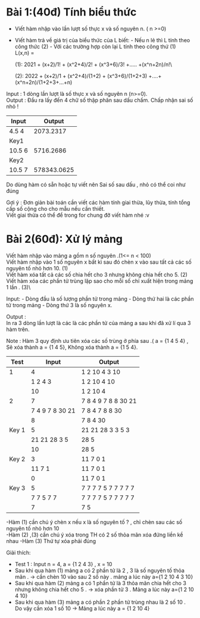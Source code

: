 # Bài 1:(40đ) Tính biểu thức

- Viết hàm nhập vào lần lượt số thực x và số nguyên n. ( n >=0)
- Viết hàm trả về giá trị của biểu thức của L biết: - Nếu n lẻ thì L tính theo công thức (2) - Với các trường hợp còn lại L tính theo công thứ (1)\
  L(x,n) =

  (1): 2021 + (x+2)/1! + (x^2+4)/2! + (x^3+6)/3! +..... +(x^n+2n)/n!\

  (2): 2022 + (x+2)/1 + (x^2+4)/(1+2) + (x^3+6)/(1+2+3) +....+(x^n+2n)/(1+2+3+...+n)

Input : 1 dòng lần lượt là số thực x và số nguyên n (n>=0).\
Output : Đầu ra lấy đến 4 chữ số thập phân sau dấu chấm. Chấp nhận sai số nhỏ !

| Input  | Output      |
| ------ | ----------- |
| 4.5 4  | 2073.2317   |
| Key1   |             |
| 10.5 6 | 5716.2686   |
| Key2   |             |
| 10.5 7 | 578343.0625 |

Do dùng hàm có sẵn hoặc tự viết nên Sai số sau dấu , nhỏ có thể coi như đúng

Gợi ý : Đơn giản bài toán cần viết các hàm tính giai thừa, lũy thừa, tính tổng cấp số cộng cho cho mẫu nếu cần thiết.\
Viết giai thừa có thể để trong for chung đỡ viết hàm nhé :v

# Bài 2(60đ): Xử lý mảng

Viết hàm nhập vào mảng a gồm n số nguyên .(1<= n < 100)\
Viết hàm nhập vào 1 số nguyên x bất kì sau đó chèn x vào sau tất cả các số nguyên tố nhỏ hơn 10. (1)\
Viết hàm xóa tất cả các số chia hết cho 3 nhưng không chia hết cho 5. (2)\
Viết hàm xóa các phần tử trùng lặp sao cho mỗi số chỉ xuất hiện trong mảng 1 lần . (3)\

Input: - Dòng đầu là số lượng phần tử trong mảng - Dòng thứ hai là các phần tử trong mảng - Dòng thứ 3 là số nguyên x.

Output :\
In ra 3 dòng lần lượt là các là các phần tử của mảng a sau khi đã xử lí qua 3 hàm trên.

Note : Hàm 3 quy định ưu tiên xóa các số trùng ở phía sau .( a = {1 4 5 4} , Sẽ xóa thành a = {1 4 5}, Không xóa thành a = {1 5 4}.

| Test  | Input           | Output              |
| ----- | --------------- | ------------------- |
| 1     | 4               | 1 2 10 4 3 10       |
|       | 1 2 4 3         | 1 2 10 4 10         |
|       | 10              | 1 2 10 4            |
| 2     | 7               | 7 8 4 9 7 8 8 30 21 |
|       | 7 4 9 7 8 30 21 | 7 8 4 7 8 8 30      |
|       | 8               | 7 8 4 30            |
| Key 1 | 5               | 21 21 28 3 3 5 3    |
|       | 21 21 28 3 5    | 28 5                |
|       | 10              | 28 5                |
| Key 2 | 3               | 11 7 0 1            |
|       | 11 7 1          | 11 7 0 1            |
|       | 0               | 11 7 0 1            |
| Key 3 | 5               | 7 7 7 7 5 7 7 7 7 7 |
|       | 7 7 5 7 7       | 7 7 7 7 5 7 7 7 7 7 |
|       | 7               | 7 5                 |

-Hàm (1) cần chú ý chèn x nếu x là số nguyên tố ? , chỉ chèn sau các số nguyên tố nhỏ hơn 10\
-Hàm (2) ,(3) cần chú ý xóa trong TH có 2 số thỏa mãn xóa đứng liền kề nhau
-Hàm (3) Thứ tự xóa phải đúng

Giải thích:

- Test 1 : Input n = 4, a = {1 2 4 3} , x = 10
- Sau khi qua hàm (1) mảng a có 2 phần tử là 2 , 3 là số nguyên tố thỏa mãn . → cần chèn 10 vào sau 2 số này . mảng a lúc này a={1 2 10 4 3 10}
- Sau khi qua hàm (2) mảng a có 1 phần tử là 3 thỏa mãn chia hết cho 3 nhưng không chia hết cho 5 . → xóa phần tử 3 . Mảng a lúc này a={1 2 10 4 10}
- Sau khi qua hàm (3) mảng a có phần 2 phần tử trùng nhau là 2 số 10 . Do vậy cần xóa 1 số 10 → Mảng a lúc này a = {1 2 10 4}
